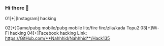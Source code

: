 ### Hi there 👋

<!--
**Nahhhid/Nahhhid** is a ✨ _special_ ✨ repository because its `README.md` (this file) appears on your GitHub profile.

Here are some ideas to get you started:

- 🔭 I’m currently working on ...
- 🌱 I’m currently learning ...
- 👯 I’m looking to collaborate on ...
- 🤔 I’m looking for help with ...
- 💬 Ask me about ...
- 📫 How to reach me: ...
- 😄 Pronouns: ...
- ⚡ Fun fact: ...
--> 01[+][Instagram] hacking 
02[+]Game/pubg mobile/pubg mobile lite/fire fire/zila/kada Topu2
03[+]Wi-Fi hacking 
04[+]Facebook hacking 
Link: https://GitHub.com/**Nahhhid/Nahhhid**/Hack135

